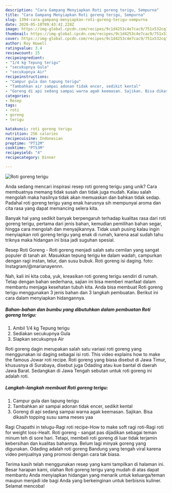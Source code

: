 ```yaml
---
description: "Cara Gampang Menyiapkan Roti goreng terigu, Sempurna"
title: "Cara Gampang Menyiapkan Roti goreng terigu, Sempurna"
slug: 1394-cara-gampang-menyiapkan-roti-goreng-terigu-sempurna
date: 2020-05-18T09:43:42.228Z
image: https://img-global.cpcdn.com/recipes/9c1d4253c4e7cac9/751x532cq70/roti-goreng-terigu-foto-resep-utama.jpg
thumbnail: https://img-global.cpcdn.com/recipes/9c1d4253c4e7cac9/751x532cq70/roti-goreng-terigu-foto-resep-utama.jpg
cover: https://img-global.cpcdn.com/recipes/9c1d4253c4e7cac9/751x532cq70/roti-goreng-terigu-foto-resep-utama.jpg
author: Roy Howell
ratingvalue: 3.4
reviewcount: 15
recipeingredient:
- "1/4 kg Tepung terigu"
- "secukupnya Gula"
- "secukupnya Air"
recipeinstructions:
- "Campur gula dan tapung terigu"
- "Tambahkan air sampai adonan tidak encer, sedikit kental"
- "Goreng di api sedang sampai warna agak keemasan. Sajikan. Bisa dikasih topping susu sama meses yaa"
categories:
- Resep
tags:
- roti
- goreng
- terigu

katakunci: roti goreng terigu 
nutrition: 256 calories
recipecuisine: Indonesian
preptime: "PT12M"
cooktime: "PT53M"
recipeyield: "4"
recipecategory: Dinner

---
```



![Roti goreng terigu](https://img-global.cpcdn.com/recipes/9c1d4253c4e7cac9/751x532cq70/roti-goreng-terigu-foto-resep-utama.jpg)

Anda sedang mencari inspirasi resep roti goreng terigu yang unik? Cara membuatnya memang tidak susah dan tidak juga mudah. Kalau salah mengolah maka hasilnya tidak akan memuaskan dan bahkan tidak sedap. Padahal roti goreng terigu yang enak harusnya sih mempunyai aroma dan cita rasa yang dapat memancing selera kita.

Banyak hal yang sedikit banyak berpengaruh terhadap kualitas rasa dari roti goreng terigu, pertama dari jenis bahan, kemudian pemilihan bahan segar, hingga cara mengolah dan menyajikannya. Tidak usah pusing kalau ingin menyiapkan roti goreng terigu yang enak di rumah, karena asal sudah tahu triknya maka hidangan ini bisa jadi suguhan spesial.

Resep Roti Goreng - Roti goreng menjadi salah satu cemilan yang sangat populer di tanah air. Masukkan tepung terigu ke dalam wadah, campurkan dengan ragi instan, telur, dan susu bubuk. Roti goreng isi daging. foto: Instagram/@marianayennn.


Nah, kali ini kita coba, yuk, kreasikan roti goreng terigu sendiri di rumah. Tetap dengan bahan sederhana, sajian ini bisa memberi manfaat dalam membantu menjaga kesehatan tubuh kita. Anda bisa membuat Roti goreng terigu menggunakan 3 jenis bahan dan 3 langkah pembuatan. Berikut ini cara dalam menyiapkan hidangannya.

<!--inarticleads1-->

##### Bahan-bahan dan bumbu yang dibutuhkan dalam pembuatan Roti goreng terigu:

1. Ambil 1/4 kg Tepung terigu
1. Sediakan secukupnya Gula
1. Siapkan secukupnya Air


Roti goreng dagin merupakan salah satu variasi roti goreng yang menggunakan isi daging sebagai isi roti. This video explains how to make the famous Jowar roti recipe. Roti goreng yang biasa disebut di Jawa Timur, khususnya di Surabaya, disebut juga Odading atau kue bantal di daerah Jawa Barat. Sedangkan di Jawa Tengah sebutan untuk roti goreng ini adalah roti. 

<!--inarticleads2-->

##### Langkah-langkah membuat Roti goreng terigu:

1. Campur gula dan tapung terigu
1. Tambahkan air sampai adonan tidak encer, sedikit kental
1. Goreng di api sedang sampai warna agak keemasan. Sajikan. Bisa dikasih topping susu sama meses yaa


Ragi Chapathi in telugu-Ragi roti recipe-How to make soft ragi roti-Ragi roti for weight loss-Healt. Roti goreng - sangat pas dijadikan sebagai teman minum teh di sore hari. Tetapi, membeli roti goreng di luar tidak terjamin kebersihan dan kualitas bahannya. Belum lagi minyak goreng yang digunakan. Odading adalah roti goreng Bandung yang tengah viral karena video penjualnya yang promosi dengan cara tak biasa. 

Terima kasih telah menggunakan resep yang kami tampilkan di halaman ini. Besar harapan kami, olahan Roti goreng terigu yang mudah di atas dapat membantu Anda menyiapkan hidangan yang menarik untuk keluarga/teman maupun menjadi ide bagi Anda yang berkeinginan untuk berbisnis kuliner. Selamat mencoba!
